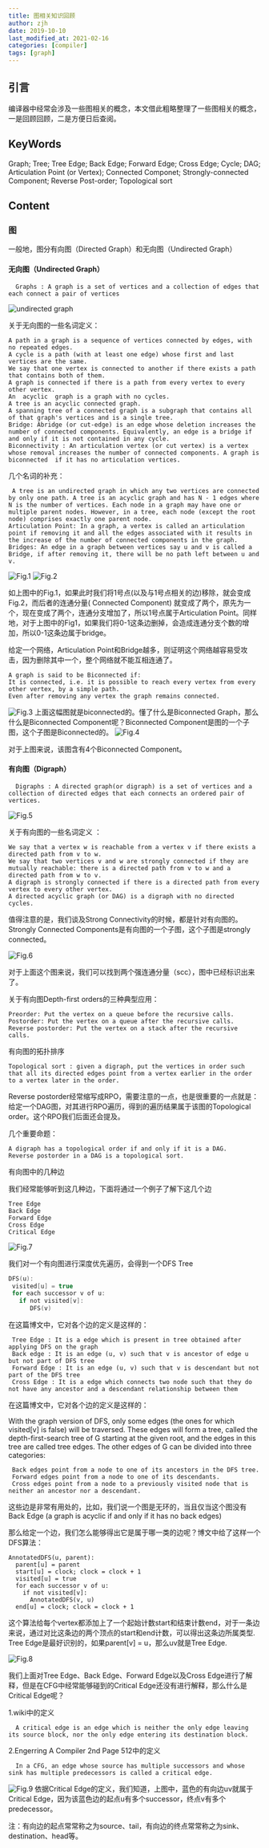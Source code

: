 ```yaml
---
title: 图相关知识回顾
author: zjh
date: 2019-10-10
last_modified_at: 2021-02-16
categories: [compiler]
tags: [graph]
---
```


## 引言
编译器中经常会涉及一些图相关的概念，本文借此粗略整理了一些图相关的概念，一是回顾回顾，二是方便日后查阅。


## KeyWords
Graph; Tree; Tree Edge; Back Edge; Forward Edge; Cross Edge; Cycle; DAG; Articulation Point (or Vertex); Connected Componet; Strongly-connected Component; Reverse Post-order; Topological sort


## Content

### 图

 一般地，图分有向图（Directed Graph）和无向图（Undirected Graph）

#### 无向图（Undirected Graph）


      Graphs : A graph is a set of vertices and a collection of edges that each connect a pair of vertices

![undirected graph](/assets/img/2019-10-10-graph-basics/undirected-graph.png)

 关于无向图的一些名词定义：


    A path in a graph is a sequence of vertices connected by edges, with no repeated edges.
    A cycle is a path (with at least one edge) whose first and last vertices are the same.
    We say that one vertex is connected to another if there exists a path that contains both of them.
    A graph is connected if there is a path from every vertex to every other vertex.
    An  acyclic  graph is a graph with no cycles.
    A tree is an acyclic connected graph.
    A spanning tree of a connected graph is a subgraph that contains all of that graph's vertices and is a single tree.
    Bridge: Abridge (or cut-edge) is an edge whose deletion increases the number of connected components. Equivalently, an edge is a bridge if and only if it is not contained in any cycle.
    Biconnectivity : An articulation vertex (or cut vertex) is a vertex whose removal increases the number of connected components. A graph is  biconnected  if it has no articulation vertices.

 几个名词的补充：

     A tree is an undirected graph in which any two vertices are connected by only one path. A tree is an acyclic graph and has N - 1 edges where N is the number of vertices. Each node in a graph may have one or multiple parent nodes. However, in a tree, each node (except the root node) comprises exactly one parent node.
    Articulation Point: In a graph, a vertex is called an articulation point if removing it and all the edges associated with it results in the increase of the number of connected components in the graph.
    Bridges: An edge in a graph between vertices say u and v is called a Bridge, if after removing it, there will be no path left between u and v.

![Fig.1](/assets/img/2019-10-10-graph-basics/fig-1.png)
![Fig.2](/assets/img/2019-10-10-graph-basics/fig-2.png)


 如上图中的Fig.1，如果此时我们将1号点(以及与1号点相关的边)移除，就会变成Fig.2，而后者的连通分量( Connected Component) 就变成了两个，原先为一个，现在变成了两个，连通分支增加了，所以1号点属于Articulation Point。同样地，对于上图中的Fig1，如果我们将0-1这条边删掉，会造成连通分支个数的增加，所以0-1这条边属于bridge。

给定一个网络，Articulation Point和Bridge越多，则证明这个网络越容易受攻击，因为删除其中一个，整个网络就不能互相连通了。

    A graph is said to be Biconnected if:
    It is connected, i.e. it is possible to reach every vertex from every other vertex, by a simple path.
    Even after removing any vertex the graph remains connected.

![Fig.3](/assets/img/2019-10-10-graph-basics/fig-3-biconnected.png)
上面这幅图就是biconnected的。懂了什么是Biconnected Graph，那么什么是Biconnected Component呢？Biconnected Component是图的一个子图，这个子图是Biconnected的。
![Fig.4](/assets/img/2019-10-10-graph-basics/fig-4-biconnected.png)

对于上图来说，该图含有4个Biconnected Component。

#### 有向图（Digraph）

```
  Digraphs : A directed graph(or digraph) is a set of vertices and a collection of directed edges that each connects an ordered pair of vertices.
```
![Fig.5](/assets/img/2019-10-10-graph-basics/fig-5-directed-graph.png)

 关于有向图的一些名词定义 ：


    We say that a vertex w is reachable from a vertex v if there exists a directed path from v to w.
    We say that two vertices v and w are strongly connected if they are mutually reachable: there is a directed path from v to w and a directed path from w to v.
    A digraph is strongly connected if there is a directed path from every vertex to every other vertex.
    A directed acyclic graph (or DAG) is a digraph with no directed cycles.

 值得注意的是，我们谈及Strong Connectivity的时候，都是针对有向图的。Strongly Connected Components是有向图的一个子图，这个子图是strongly connected。

![Fig.6](/assets/img/2019-10-10-graph-basics/fig-6-scc.png)

 对于上面这个图来说，我们可以找到两个强连通分量（scc），图中已经标识出来了。

 关于有向图Depth-first orders的三种典型应用：


    Preorder: Put the vertex on a queue before the recursive calls.
    Postorder: Put the vertex on a queue after the recursive calls.
    Reverse postorder: Put the vertex on a stack after the recursive calls.

 有向图的拓扑排序

    Topological sort : given a digraph, put the vertices in order such that all its directed edges point from a vertex earlier in the order to a vertex later in the order.

 Reverse postorder经常缩写成RPO，需要注意的一点，也是很重要的一点就是：给定一个DAG图，对其进行RPO遍历，得到的遍历结果属于该图的Topological  order。这个RPO我们后面还会提及。

  几个重要命题：


    A digraph has a topological order if and only if it is a DAG.
    Reverse postorder in a DAG is a topological sort.

 有向图中的几种边

 我们经常能够听到这几种边，下面将通过一个例子了解下这几个边


    Tree Edge
    Back Edge
    Forward Edge
    Cross Edge
    Critical Edge


![Fig.7](/assets/img/2019-10-10-graph-basics/fig-7-dfs-tree.png)

 我们对一个有向图进行深度优先遍历，会得到一个DFS Tree

 ```c
 DFS(u):
  visited[u] = true
  for each successor v of u:
    if not visited[v]:
       DFS(v)
 ```
 在这篇博文中，它对各个边的定义是这样的：


     Tree Edge : It is a edge which is present in tree obtained after applying DFS on the graph   
     Back edge : It is an edge (u, v) such that v is ancestor of edge u but not part of DFS tree   
     Forward Edge : It is an edge (u, v) such that v is descendant but not part of the DFS tree   
     Cross Edge : It is a edge which connects two node such that they do not have any ancestor and a descendant relationship between them   

 在这篇博文中，它对各个边的定义是这样的：

 With the graph version of DFS, only some edges (the ones for which visited[v] is false) will be traversed. These edges will form a tree, called the depth-first-search tree of G starting at the given root, and the edges in this tree are called tree edges. The other edges of G can be divided into three categories:


     Back edges point from a node to one of its ancestors in the DFS tree.   
     Forward edges point from a node to one of its descendants.   
     Cross edges point from a node to a previously visited node that is neither an ancestor nor a descendant.   

 这些边是非常有用处的，比如，我们说一个图是无环的，当且仅当这个图没有Back Edge (a graph is acyclic if and only if it has no back edges)

 那么给定一个边，我们怎么能够得出它是属于哪一类的边呢？博文中给了这样一个DFS算法：

```
AnnotatedDFS(u, parent):
  parent[u] = parent
  start[u] = clock; clock = clock + 1
  visited[u] = true
  for each successor v of u:
    if not visited[v]:
      AnnotatedDFS(v, u)
  end[u] = clock; clock = clock + 1
```

这个算法给每个vertex都添加上了一个起始计数start和结束计数end，对于一条边来说，通过对比这条边的两个顶点的start和end计数，可以得出这条边所属类型. Tree Edge是最好识别的，如果parent[v] = u，那么uv就是Tree Edge.

![Fig.8](/assets/img/2019-10-10-graph-basics/fig-8-edges.png)

 我们上面对Tree Edge、Back Edge、Forward Edge以及Cross Edge进行了解释，但是在CFG中经常能够碰到的Critical Edge还没有进行解释，那么什么是Critical Edge呢？

 1.wiki中的定义


      A critical edge is an edge which is neither the only edge leaving its source block, nor the only edge entering its destination block.


 2.Engerring A Compiler 2nd Page 512中的定义


      In a CFG, an edge whose source has multiple successors and whose sink has multiple predecessors is called a critical edge.

![Fig.9](/assets/img/2019-10-10-graph-basics/fig-9-critical-edge.png)
 依据Critical Edge的定义，我们知道，上图中，蓝色的有向边uv就属于Critical Edge，因为该蓝色边的起点u有多个successor，终点v有多个predecessor。

 注：有向边的起点常常称之为source、tail，有向边的终点常常称之为sink、destination、head等。
